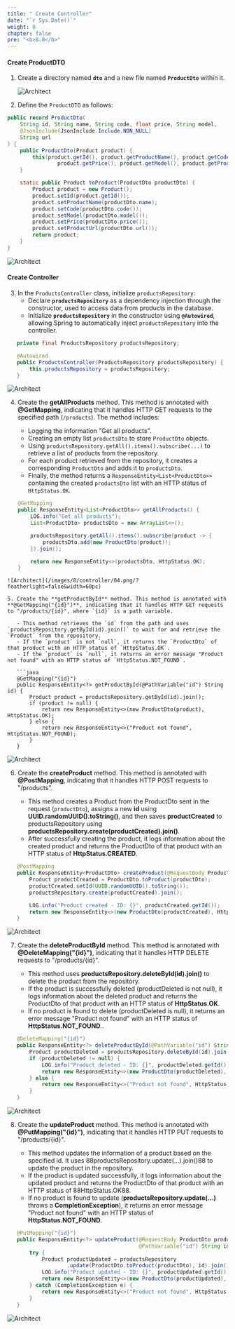 ```yaml
---
title: " Create Controller"
date: "`r Sys.Date()`"
weight: 8
chapter: false
pre: "<b>8.8</b>"
---
```


#### Create ProductDTO

1. Create a directory named **`dto`** and a new file named **`ProductDto`** within it.

   ![Architect](/images/8/controller/01.png/?featherlight=false&width=60pc)

2. Define the `ProductDTO` as follows:

```java
public record ProductDto(
    String id, String name, String code, float price, String model,
    @JsonInclude(JsonInclude.Include.NON_NULL)
    String url
) {
    public ProductDto(Product product) {
        this(product.getId(), product.getProductName(), product.getCode(),
                product.getPrice(), product.getModel(), product.getProductUrl());
    }

    static public Product toProduct(ProductDto productDto) {
        Product product = new Product();
        product.setId(product.getId());
        product.setProductName(productDto.name);
        product.setCode(productDto.code());
        product.setModel(productDto.model());
        product.setPrice(productDto.price());
        product.setProductUrl(productDto.url());
        return product;
    }
}
```
![Architect](/images/8/controller/02.png/?featherlight=false&width=60pc)


#### Create Controller

3. In the `ProductsController` class, initialize `productsRepository`:
   - Declare **`productsRepository`** as a dependency injection through the constructor, used to access data from products in the database.
   - Initialize **`productsRepository`** in the constructor using **`@Autowired`**, allowing Spring to automatically inject `productsRepository` into the controller.

```java
   private final ProductsRepository productsRepository;

   @Autowired
   public ProductsController(ProductsRepository productsRepository) {
       this.productsRepository = productsRepository;
   }
```
![Architect](/images/8/controller/03.png/?featherlight=false&width=60pc)

4. Create the **getAllProducts** method. This method is annotated with **@GetMapping**, indicating that it handles HTTP GET requests to the specified path (`/products`). The method includes:

   - Logging the information "Get all products".
   - Creating an empty list `productsDto` to store `ProductDto` objects.
   - Using `productsRepository.getAll().items().subscribe(...)` to retrieve a list of products from the repository.
   - For each product retrieved from the repository, it creates a corresponding `ProductDto` and adds it to `productsDto`.
   - Finally, the method returns a `ResponseEntity<List<ProductDto>>` containing the created `productsDto` list with an HTTP status of `HttpStatus.OK`.

   ```java
   @GetMapping
   public ResponseEntity<List<ProductDto>> getAllProducts() {
       LOG.info("Get all products");
       List<ProductDto> productsDto = new ArrayList<>();

       productsRepository.getAll().items().subscribe(product -> {
           productsDto.add(new ProductDto(product));
       }).join();

       return new ResponseEntity<>(productsDto, HttpStatus.OK);
   }

```
![Architect](/images/8/controller/04.png/?featherlight=false&width=60pc)

5. Create the **getProductById** method. This method is annotated with **@GetMapping("{id}")**, indicating that it handles HTTP GET requests to "/products/{id}", where `{id}` is a path variable.

   - This method retrieves the `id` from the path and uses `productsRepository.getById(id).join()` to wait for and retrieve the `Product` from the repository.
   - If the `product` is not `null`, it returns the `ProductDto` of that product with an HTTP status of `HttpStatus.OK`.
   - If the `product` is `null`, it returns an error message "Product not found" with an HTTP status of `HttpStatus.NOT_FOUND`.

   ```java
   @GetMapping("{id}")
   public ResponseEntity<?> getProductById(@PathVariable("id") String id) {
       Product product = productsRepository.getById(id).join();
       if (product != null) {
           return new ResponseEntity<>(new ProductDto(product), HttpStatus.OK);
       } else {
           return new ResponseEntity<>("Product not found", HttpStatus.NOT_FOUND);
       }
   }
```
![Architect](/images/8/controller/05.png/?featherlight=false&width=60pc)

6. Create the **createProduct** method. This method is annotated with **@PostMapping**, indicating that it handles HTTP POST requests to "/products".

   - This method creates a Product from the ProductDto sent in the request (`productDto`), assigns a new **id** using **UUID.randomUUID().toString()**, and then saves **productCreated** to productsRepository using **productsRepository.create(productCreated).join()**.
   - After successfully creating the product, it logs information about the created product and returns the ProductDto of that product with an HTTP status of **HttpStatus.CREATED**.

```java
   @PostMapping
   public ResponseEntity<ProductDto> createProduct(@RequestBody ProductDto productDto) {
       Product productCreated = ProductDto.toProduct(productDto);
       productCreated.setId(UUID.randomUUID().toString());
       productsRepository.create(productCreated).join();

       LOG.info("Product created - ID: {}", productCreated.getId());
       return new ResponseEntity<>(new ProductDto(productCreated), HttpStatus.CREATED);
   }
```
![Architect](/images/8/controller/06.png/?featherlight=false&width=60pc)

7. Create the **deleteProductById** method. This method is annotated with **@DeleteMapping("{id}")**, indicating that it handles HTTP DELETE requests to "/products/{id}".

   - This method uses **productsRepository.deleteById(id).join()** to delete the product from the repository.
   - If the product is successfully deleted (productDeleted is not null), it logs information about the deleted product and returns the ProductDto of that product with an HTTP status of  **HttpStatus.OK**.
   - If no product is found to delete (productDeleted is null), it returns an error message "Product not found" with an HTTP status of **HttpStatus.NOT_FOUND**..

```java
   @DeleteMapping("{id}")
   public ResponseEntity<?> deleteProductById(@PathVariable("id") String id) {
       Product productDeleted = productsRepository.deleteById(id).join();
       if (productDeleted != null) {
           LOG.info("Product deleted - ID: {}", productDeleted.getId());
           return new ResponseEntity<>(new ProductDto(productDeleted), HttpStatus.OK);
       } else {
           return new ResponseEntity<>("Product not found", HttpStatus.NOT_FOUND);
       }
   }
```

![Architect](/images/8/controller/07.png/?featherlight=false&width=60pc)

8. Create the **updateProduct** method. This method is annotated with **@PutMapping("{id}")**, indicating that it handles HTTP PUT requests to "/products/{id}".

   - This method updates the information of a product based on the specified id. It uses 88productsRepository.update(...).join()88 to update the product in the repository.
   - If the product is updated successfully, it logs information about the updated product and returns the ProductDto of that product with an HTTP status of 88HttpStatus.OK88.
   - If no product is found to update (**productsRepository.update(...)** throws a **CompletionException**), it returns an error message "Product not found" with an HTTP status of  **HttpStatus.NOT_FOUND**.

```java
   @PutMapping("{id}")
   public ResponseEntity<?> updateProduct(@RequestBody ProductDto productDto,
                                          @PathVariable("id") String id) {
       try {
           Product productUpdated = productsRepository
                   .update(ProductDto.toProduct(productDto), id).join();
           LOG.info("Product updated - ID: {}", productUpdated.getId());
           return new ResponseEntity<>(new ProductDto(productUpdated), HttpStatus.OK);
       } catch (CompletionException e) {
           return new ResponseEntity<>("Product not found", HttpStatus.NOT_FOUND);
       }
   }

```
![Architect](/images/8/controller/08.png/?featherlight=false&width=60pc)
